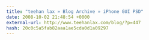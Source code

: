 ```yaml
---
title: "teehan lax » Blog Archive » iPhone GUI PSD"
date: 2008-10-02 21:48:54 +0000
external-url: http://www.teehanlax.com/blog/?p=447
hash: 20c0c5a5fab82aaa1ae5cda0d1a09297
---
```



